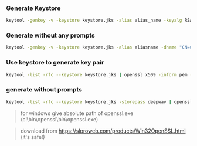 ### Generate Keystore

```sh
keytool -genkey -v -keystore keystore.jks -alias alias_name -keyalg RSA -keysize 2048 -validity 10000
```

### Generate without any prompts

```sh
keytool -genkey -v -keystore keystore.jks -alias aliasname -dname "CN=unknown, OU=unknown, O=unknown, L=unknown, S=unknown, C=unknown" -storepass **** -keyalg RSA -keysize 2048 -validity 10000
```

### Use keystore to generate key pair

```sh
keytool -list -rfc --keystore keystore.jks | openssl x509 -inform pem -pubkey -noout
```

### generate without prompts

```sh
keytool -list -rfc --keystore keystore.jks -storepass deepwav | openssl x509 -inform pem -pubkey -noout > public.txt
```

> for windows give absolute path of openssl.exe (c:\bin\openssl\bin\openssl.exe)

> download from https://slproweb.com/products/Win32OpenSSL.html (it's safe!)
